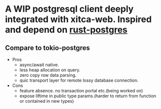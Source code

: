 # A WIP postgresql client deeply integrated with xitca-web. Inspired and depend on [rust-postgres](https://github.com/sfackler/rust-postgres)

## Compare to tokio-postgres
- Pros
    - async/await native.
    - less heap allocation on query. 
    - zero copy row data parsing.
    - quic transport layer for remote lossy database connection.
- Cons
    - feature absence. no transaction portal etc.(being worked on)
    - expose liftime in public type params.(harder to return from function or contained in new types)
